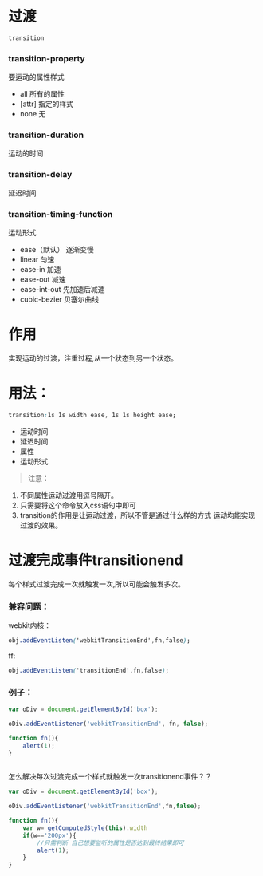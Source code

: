 # 过渡
```css
transition
```
### transition-property
要运动的属性样式
- all 所有的属性
- [attr] 指定的样式
- none 无

### transition-duration
运动的时间

### transition-delay
延迟时间

### transition-timing-function
运动形式
- ease（默认） 逐渐变慢
- linear 匀速
- ease-in 加速
- ease-out 减速
- ease-int-out 先加速后减速
- cubic-bezier 贝塞尔曲线

# 作用
实现运动的过渡，注重过程,从一个状态到另一个状态。


# 用法：
```css
transition:1s 1s width ease, 1s 1s height ease;
```
- 运动时间
- 延迟时间
- 属性
- 运动形式

> 注意：
1. 不同属性运动过渡用逗号隔开。
2. 只需要将这个命令放入css语句中即可
3. transition的作用是让运动过渡，所以不管是通过什么样的方式 运动均能实现过渡的效果。

# 过渡完成事件transitionend

每个样式过渡完成一次就触发一次,所以可能会触发多次。
### 兼容问题：

webkit内核：
```css
obj.addEventListen('webkitTransitionEnd',fn,false);
```
ff:
```css
obj.addEventListen('transitionEnd',fn,false);
```

### 例子：

```js
var oDiv = document.getElementById('box');

oDiv.addEventListener('webkitTransitionEnd', fn, false);

function fn(){
    alert(1);
}
       
```

怎么解决每次过渡完成一个样式就触发一次transitionend事件？？

```js
var oDiv = document.getElementById('box');

oDiv.addEventListener('webkitTransitionEnd',fn,false);

function fn(){
    var w= getComputedStyle(this).width
    if(w=='200px'){
        //只需判断 自己想要监听的属性是否达到最终结果即可
        alert(1);
    }
}
        
```

